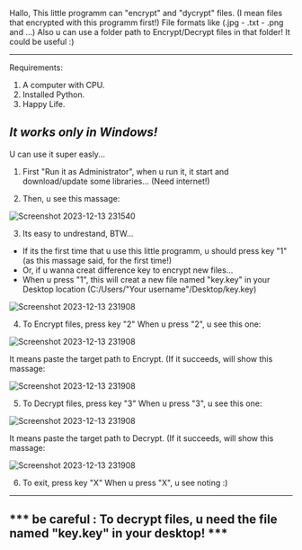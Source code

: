 Hallo,
This little programm can "encrypt" and "dycrypt" files. (I mean files that encrypted with this programm first!)
File formats like (.jpg - .txt - .png and ...)
Also u can use a folder path to Encrypt/Decrypt files in that folder!
It could be useful :)

-----------------------------------------------------------------------------------
Requirements:

1) A computer with CPU.
2) Installed Python.
3) Happy Life.

*It works only in Windows!*
-----------------------------------------------------------------------------------

U can use it super easly...

1)  First "Run it as Administrator", when u run it, it start and download/update some libraries... (Need internet!)

2)  Then, u see this massage:

![Screenshot 2023-12-13 231540](https://github.com/FirstGoodHuman/Encryptor-Decryptor/assets/153766571/3536242f-cb8c-4f81-9a8d-f5e956eaaee9)


3)  Its easy to undrestand, BTW...

* If its the first time that u use this little programm, u should press key "1" (as this massage said, for the first time!)
* Or, if u wanna creat difference key to encrypt new files...
* When u press "1", this will creat a new file named "key.key" in your Desktop location (C:/Users/"Your username"/Desktop/key.key)

![Screenshot 2023-12-13 231908](https://github.com/FirstGoodHuman/Encryptor-Decryptor/assets/153766571/420943da-f5c1-429e-8bbf-d694b89d34c3)

4)  To Encrypt files, press key "2"
When u press "2", u see this one:

![Screenshot 2023-12-13 231908](https://github.com/FirstGoodHuman/Encryptor-Decryptor/assets/153766571/c756f19b-8114-4816-8e81-001b54a955db)


It means paste the target path to Encrypt.
(If it succeeds, will show this massage:

![Screenshot 2023-12-13 231908](https://github.com/FirstGoodHuman/Encryptor-Decryptor/assets/153766571/b61ee2bc-84d9-4d18-943c-301fa6573078)


5)  To Decrypt files, press key "3"
When u press "3", u see this one:

![Screenshot 2023-12-13 231908](https://github.com/FirstGoodHuman/Encryptor-Decryptor/assets/153766571/c0753866-c62e-48c3-80af-9928d57d906c)


It means paste the target path to Decrypt.
(If it succeeds, will show this massage:

![Screenshot 2023-12-13 231908](https://github.com/FirstGoodHuman/Encryptor-Decryptor/assets/153766571/26e11baa-2caa-41af-af33-57846b64649d)


6)  To exit, press key "X"
When u press "X", u see noting :)

-----------------------------------------------------------------------------------
*** be careful : To decrypt files, u need the file named "key.key" in your desktop! ***
-----------------------------------------------------------------------------------
